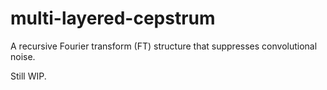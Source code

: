 # multi-layered-cepstrum
A recursive Fourier transform (FT) structure that suppresses convolutional noise.

Still WIP.
